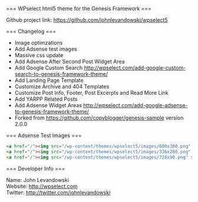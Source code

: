 === WPselect html5 theme for the Genesis Framework ===

Github project link: https://github.com/johnlevandowski/wpselect5


=== Changelog ===

* Image optimzations
* Add Adsense test images
* Massive css update
* Add Adsense After Second Post Widget Area
* Add Google Custom Search http://wpselect.com/add-google-custom-search-to-genesis-framework-theme/
* Add Landing Page Template
* Customize Archive and 404 Templates
* Customize Post Info, Footer, Post Excerpts and Read More Link
* Add YARPP Related Posts
* Add Adsense Widget Areas http://wpselect.com/add-google-adsense-to-genesis-framework-theme/
* Forked from https://github.com/copyblogger/genesis-sample version 2.0.0


=== Adsense Test Images ===

```html
<a href="/"><img src="/wp-content/themes/wpselect5/images/600x300.png" style="max-width: none" height="600" width="300"></a>
<a href="/"><img src="/wp-content/themes/wpselect5/images/336x280.png" style="max-width: none" height="336" width="280"></a>
<a href="/"><img src="/wp-content/themes/wpselect5/images/728x90.png" style="max-width: none" height="728" width="90"></a>
```

=== Developer Info ===

Name: John Levandowski  
Website: http://wpselect.com  
Twitter: http://twitter.com/johnlevandowski  
